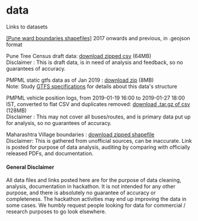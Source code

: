 # data
Links to datasets

[[Pune ward boundaries shapefiles]](https://github.com/datameet-pune/datameet-pune.github.io/tree/master/maps) 2017 onwards and previous, in .geojson format

Pune Tree Census draft data: [download zipped csv](http://nikhilvj.co.in/files/trees/trees_all_clean1.csv.zip) (64MB)  
Disclaimer : This is draft data, is in need of analysis and feedback, so no guarantees of accuracy.

PMPML static gtfs data as of Jan 2019 : [download zip](http://nikhilvj.co.in/files/pmpml/pmpml-gtfs.zip) (8MB)  
Note: Study [GTFS specifications](https://developers.google.com/transit/) for details about this data's structure

PMPML vehicle position logs, from 2019-01-19 16:00 to 2019-01-27 18:00 IST, converted to flat CSV and duplicates removed:
 [download .tar.gz of csv](http://nikhilvj.co.in/files/pmpml/pmpml_gpslogs_19.1.19_4pm_to_27.1.19_6pm.tar.gz) (128MB)  
Disclaimer : This may not cover all buses/routes, and is primary data put up for analysis, so no guarantees of accuracy.

Maharashtra Village boundaries : [download zipped shapefile](https://drive.google.com/open?id=0B3gxOiUzXTR-RVdZNXh4X1huUG8)  
Disclaimer: This is gathered from unofficial sources, can be inaccurate. Link is posted for purpose of data analysis, auditing by comparing with officially released PDFs, and documentation.


#### General Disclaimer
All data files and links posted here are for the purpose of data cleaning, analysis, documentation in hackathon. It is not intended for any other purpose, and there is absolutely no guarantee of accuracy or completeness. The hackathon activities may end up improving the data in some cases. We humbly request people looking for data for commercial / research purposes to go look elsewhere.
